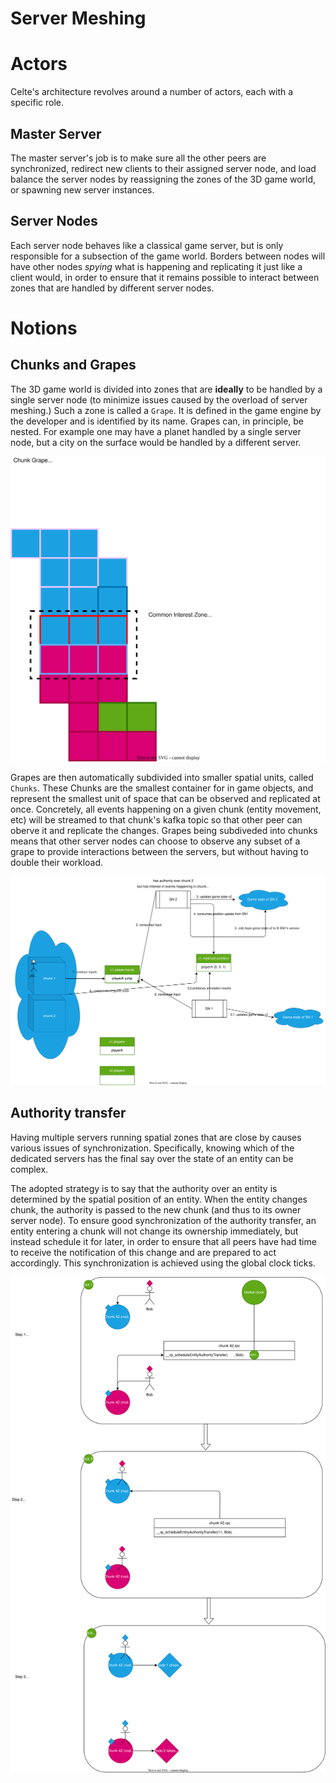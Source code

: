 # Server Meshing

# Actors

Celte's architecture revolves around a number of actors, each with a specific role.

## Master Server

The master server's job is to make sure all the other peers are synchronized, redirect new clients to their assigned server node, and load balance the server nodes by reassigning the zones of the 3D game world, or spawning new server instances.

## Server Nodes

Each server node behaves like a classical game server, but is only responsible for a subsection of the game world. Borders between nodes will have other nodes *spying* what is happening and replicating it just like a client would,
in order to ensure that it remains possible to interact between zones that are handled by different server nodes.


# Notions

## Chunks and Grapes

The 3D game world is divided into zones that are **ideally** to be handled by a single server node (to minimize issues caused by the overload of server meshing.) Such a zone is called a `Grape`. It is defined in the game engine by the developer and is identified by its name. Grapes can, in principle, be nested. For example one may have a planet handled by a single server node, but a city on the surface would be handled by a different server.

![file not found](kafka_chunks_map.drawio.svg)

Grapes are then automatically subdivided into smaller spatial units, called `Chunks`. These Chunks are the smallest container for in game objects, and represent the smallest unit of space that can be observed and replicated at once.
Concretely, all events happening on a given chunk (entity movement, etc) will be streamed to that chunk's kafka topic so that other peer can oberve it and replicate the changes. Grapes being subdiveded into chunks means that other server nodes can choose to observe any subset of a grape to provide interactions between the servers, but without having to double their workload.

![file not found](kafka_player_event.drawio.svg)


## Authority transfer

Having multiple servers running spatial zones that are close by causes various issues of synchronization. Specifically, knowing which of the dedicated servers has the final say over the state of an entity can be complex.

The adopted strategy is to say that the authority over an entity is determined by the spatial position of an entity.
When the entity changes chunk, the authority is passed to the new chunk (and thus to its owner server node).
To ensure good synchronization of the authority transfer, an entity entering a chunk will not change its ownership immediately, but instead schedule it for later, in order to ensure that all peers have had time to receive the notification of this change and are prepared to act accordingly. This synchronization is achieved using the global clock ticks.

![file not found](authority-transfer-steps.drawio.svg)